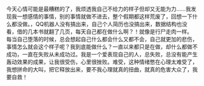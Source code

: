 今天心情可能是最糟糕的了，我烦透我自己不给力的样子但却又无能为力……我发现我一想感情的事情，别的事情就做不进去，整个假期都这样荒废了，回想一下什么都没做。，QQ机器人没有搞出来，自己个人简历也没搞出来，数据结构也没看，借的几本书就翻了几页，每天自己都在做什么啊？！就像是行尸走肉一样。
每当自己堕落的时候，总会想起自己什么都会什么又都不会，自己就更加的悲伤，事情怎么就会这个样子呢？我到底能做什么？一直以来都只是在做，却什么都做不成功，一直在失败从未成功过。我是一个爱表现自己的人，总失败，总没有能产生轰动效果的成果，让我很受伤，心里很挫败。难受，这种情绪憋在心理太难受了，我想拼命的大叫，把它释放出来，要不我心理就真的扭曲，就真的危害大众了，我要自救！

